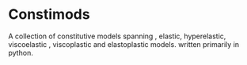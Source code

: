 # Constimods
A collection of constitutive models spanning , elastic, hyperelastic,  viscoelastic , viscoplastic and elastoplastic models. written primarily in python.
